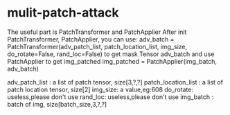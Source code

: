 # mulit-patch-attack
The useful part is PatchTransformer and PatchApplier
After init PatchTransformer, PatchApplier, you can use:
adv_batch = PatchTransformer(adv_patch_list, patch_location_list, img_size, do_rotate=False, rand_loc=False)
to get mask Tensor adv_batch
and use PatchApplier to get img_patched
img_patched = PatchApplier(img_batch, adv_batch)

adv_patch_list : a list of patch tensor, size[3,?,?]
patch_location_list : a list of patch location tensor, size[2]
img_size: a value,eg:608
do_rotate: useless,please don't use
rand_loc: useless,please don't use
img_batch : batch of img, size[batch_size,3,?,?]
